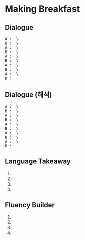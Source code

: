 # Making Breakfast


## Dialogue
```
A :  \
B :  \
A :  \
B :  \
A :  \
B :  \
A :  \
B :  \
A :  \
B : 
```

## Dialogue (해석)
```
A :  \
B :  \
A :  \
B :  \
A :  \
B :  \
A :  \
B :  \
A :  \
B : 
```

## Language Takeaway
1. 
2. 
3. 
4. 

## Fluency Builder
1. 
2. 
3. 
4. 